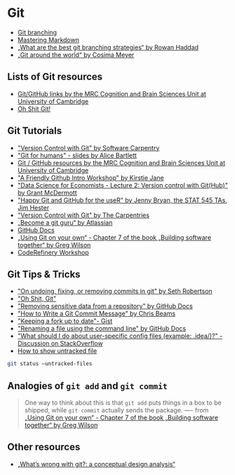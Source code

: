 # Git

- [Git branching](https://www.atlassian.com/de/git/tutorials/using-branches)
- [Mastering Markdown](https://guides.github.com/features/mastering-markdown/)
- [„What are the best git branching strategies“ by Rowan Haddad](https://www.flagship.io/git-branching-strategies/)
- [„Git around the world“ by Cosima Meyer](https://cosimameyer.com/slides/git-wit/talk.html)

## Lists of Git resources

- [Git/GitHub links by the MRC Cognition and Brain Sciences Unit at University of Cambridge](http://www.mrc-cbu.cam.ac.uk/openscience/resources/#github)
- [Oh Shit Git!](https://ohshitgit.com)

## Git Tutorials

- ["Version Control with Git" by Software Carpentry](https://swcarpentry.github.io/git-novice/)
- ["Git for humans" - slides by Alice Bartlett](https://speakerdeck.com/alicebartlett/git-for-humans)
- [Git / GitHub resources by the MRC Cognition and Brain Sciences Unit at University of Cambridge](http://www.mrc-cbu.cam.ac.uk/openscience/resources/#github)
- ["A Friendly Github Intro Workshop" by Kirstie Jane](https://kirstiejane.github.io/friendly-github-intro/index.html)
- ["Data Science for Economists - Lecture 2: Version control with Git(Hub)" by Grant McDermott](https://raw.githack.com/uo-ec607/lectures/master/02-git/02-Git.html#1)
- ["Happy Git and GitHub for the useR" by Jenny Bryan, the STAT 545 TAs, Jim Hester](https://happygitwithr.com/)
- ["Version Control with Git" by The Carpentries](https://carpentries-incubator.github.io/git-novice-branch-pr/)
- [„Become a git guru“ by Atlassian](https://www.atlassian.com/git/tutorials)
- [GitHub Docs](https://docs.github.com/en)
- [„Using Git on your own“ - Chapter 7 of the book „Building software together“ by Greg Wilson](https://buildtogether.tech/git-solo/)
- [CodeRefinery Workshop](https://coderefinery.github.io/2022-09-20-workshop/schedule/)

## Git Tips & Tricks

- ["On undoing, fixing, or removing commits in git" by Seth Robertson](http://sethrobertson.github.io/GitFixUm/fixup.html)
- ["Oh Shit, Git"](https://ohshitgit.com/)
- ["Removing sensitive data from a repository" by GitHub Docs](https://docs.github.com/en/github/authenticating-to-github/removing-sensitive-data-from-a-repository)
- ["How to Write a Git Commit Message" by Chris Beams](https://chris.beams.io/posts/git-commit/)
- ["Keeping a fork up to date"- Gist](https://gist.github.com/CristinaSolana/1885435)
- ["Renaming a file using the command line" by GitHub Docs](https://docs.github.com/en/github/managing-files-in-a-repository/renaming-a-file-using-the-command-line)
- ["What should I do about user-specific config files (example: .idea/)?" - Discussion on StackOverflow](https://stackoverflow.com/questions/26851885/what-should-i-do-about-user-specific-config-files-example-idea/26851996#26851996)
- [How to show untracked file](https://stackoverflow.com/questions/12682045/git-status-show-files-that-will-be-added-staged-in-subdirectories)

```bash
git status —untracked-files
```

## Analogies of `git add` and `git commit`

> One way to think about this is that `git add` puts things in a box to be shipped, while `git commit` actually sends the package.
> —- from [„Using Git on your own“ - Chapter 7 of the book „Building software together“ by Greg Wilson](https://buildtogether.tech/git-solo/)

## Other resources

- [„What’s wrong with git?: a conceptual design analysis“](https://dl.acm.org/doi/10.1145/2509578.2509584)